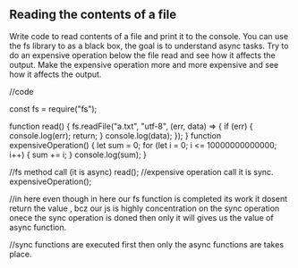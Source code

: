 ## Reading the contents of a file

Write code to read contents of a file and print it to the console.
You can use the fs library to as a black box, the goal is to understand async tasks.
Try to do an expensive operation below the file read and see how it affects the output.
Make the expensive operation more and more expensive and see how it affects the output.

//code

const fs = require("fs");

function read() {
fs.readFile("a.txt", "utf-8", (err, data) => {
if (err) {
console.log(err);
return;
}
console.log(data);
});
}
function expensiveOperation() {
let sum = 0;
for (let i = 0; i <= 10000000000000; i++) {
sum += i;
}
console.log(sum);
}

//fs method call (it is async)
read();
//expensive operation call it is sync.
expensiveOperation();

//in here even though in here our fs function is completed its work it dosent return the value , bcz our js is highly concentration on the sync operation onece the sync operation is doned then only it will gives us the value of async function.

//sync functions are executed first then only the async functions are takes place.
